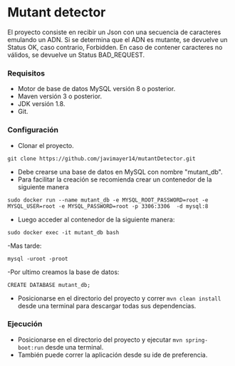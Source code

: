 # Mutant detector

El proyecto consiste en recibir un Json con una secuencia de caracteres emulando un ADN.
Si se determina que el ADN es mutante, se devuelve un Status OK, caso contrario, Forbidden.
En caso de contener caracteres no válidos, se devuelve un Status BAD_REQUEST.


### Requisitos

- Motor de base de datos MySQL versión 8 o posterior.
- Maven versión 3 o posterior.
- JDK versión 1.8.
- Git.


### Configuración

- Clonar el proyecto. 
```
git clone https://github.com/javimayer14/mutantDetector.git
```
- Debe crearse una base de datos en MySQL con nombre "mutant_db".
- Para facilitar la creación se recomienda crear un contenedor de la siguiente manera
```
sudo docker run --name mutant_db -e MYSQL_ROOT_PASSWORD=root -e MYSQL_USER=root -e MYSQL_PASSWORD=root -p 3306:3306  -d mysql:8
```
- Luego acceder al contenedor de la siguiente manera:
```
sudo docker exec -it mutant_db bash
```
-Mas tarde:
```
mysql -uroot -proot
```
-Por ultimo creamos la base de datos:
```
CREATE DATABASE mutant_db;
```

- Posicionarse en el directorio del proyecto y correr ```mvn clean install``` desde una terminal para descargar todas sus dependencias.


### Ejecución
- Posicionarse en el directorio del proyecto y ejecutar ```mvn spring-boot:run``` desde una terminal.
- También puede correr la aplicación desde su ide de preferencia.
